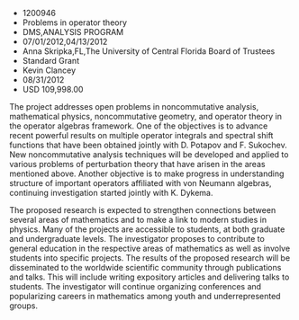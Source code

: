 
* 1200946
* Problems in operator theory
* DMS,ANALYSIS PROGRAM
* 07/01/2012,04/13/2012
* Anna Skripka,FL,The University of Central Florida Board of Trustees
* Standard Grant
* Kevin Clancey
* 08/31/2012
* USD 109,998.00

The project addresses open problems in noncommutative analysis, mathematical
physics, noncommutative geometry, and operator theory in the operator algebras
framework. One of the objectives is to advance recent powerful results on
multiple operator integrals and spectral shift functions that have been obtained
jointly with D. Potapov and F. Sukochev. New noncommutative analysis techniques
will be developed and applied to various problems of perturbation theory that
have arisen in the areas mentioned above. Another objective is to make progress
in understanding structure of important operators affiliated with von Neumann
algebras, continuing investigation started jointly with K. Dykema.

The proposed research is expected to strengthen connections between several
areas of mathematics and to make a link to modern studies in physics. Many of
the projects are accessible to students, at both graduate and undergraduate
levels. The investigator proposes to contribute to general education in the
respective areas of mathematics as well as involve students into specific
projects. The results of the proposed research will be disseminated to the
worldwide scientific community through publications and talks. This will include
writing expository articles and delivering talks to students. The investigator
will continue organizing conferences and popularizing careers in mathematics
among youth and underrepresented groups.
